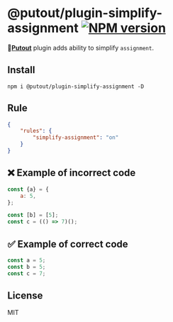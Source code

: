 # @putout/plugin-simplify-assignment [![NPM version][NPMIMGURL]][NPMURL]

[NPMIMGURL]: https://img.shields.io/npm/v/@putout/plugin-simplify-assignment.svg?style=flat&longCache=true
[NPMURL]: https://npmjs.org/package/@putout/plugin-simplify-assignment "npm"

🐊[**Putout**](https://github.com/coderaiser/putout) plugin adds ability to simplify `assignment`.

## Install

```
npm i @putout/plugin-simplify-assignment -D
```

## Rule

```json
{
    "rules": {
        "simplify-assignment": "on"
    }
}
```

## ❌ Example of incorrect code

```js
const {a} = {
    a: 5,
};

const [b] = [5];
const c = (() => 7)();
```

## ✅ Example of correct code

```js
const a = 5;
const b = 5;
const c = 7;
```

## License

MIT

